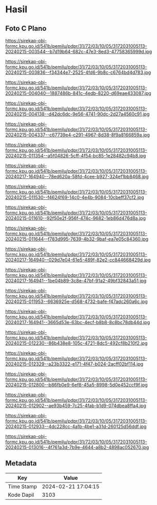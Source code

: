 # Hasil

## Foto C Plano

https://sirekap-obj-formc.kpu.go.id/541b/pemilu/pdpr/31/72/03/10/05/3172031005113-20240215-003544--b7d19b64-682c-47e3-8ed3-47758365999d.jpg

https://sirekap-obj-formc.kpu.go.id/541b/pemilu/pdpr/31/72/03/10/05/3172031005113-20240215-003836--f34344e7-2525-4fd6-9b8c-c6764bd4d783.jpg

https://sirekap-obj-formc.kpu.go.id/541b/pemilu/pdpr/31/72/03/10/05/3172031005113-20240215-004040--1887486b-841c-4edb-8220-d69eae433087.jpg

https://sirekap-obj-formc.kpu.go.id/541b/pemilu/pdpr/31/72/03/10/05/3172031005113-20240215-004138--d42dc6dc-9e56-4741-90dc-2d27a4560c91.jpg

https://sirekap-obj-formc.kpu.go.id/541b/pemilu/pdpr/31/72/03/10/05/3172031005113-20240215-004337--c67739e4-c291-4967-8d38-8f9a8166859a.jpg

https://sirekap-obj-formc.kpu.go.id/541b/pemilu/pdpr/31/72/03/10/05/3172031005113-20240215-011354--a5f04826-5cff-4f54-bc85-1e28482c94b8.jpg

https://sirekap-obj-formc.kpu.go.id/541b/pemilu/pdpr/31/72/03/10/05/3172031005113-20240217-164940--78ed620a-58fd-4cee-b927-324ef1bb8468.jpg

https://sirekap-obj-formc.kpu.go.id/541b/pemilu/pdpr/31/72/03/10/05/3172031005113-20240215-011530--f4624f69-14c0-4e4b-9084-10cbeff37cf2.jpg

https://sirekap-obj-formc.kpu.go.id/541b/pemilu/pdpr/31/72/03/10/05/3172031005113-20240215-011610--92f50e2f-956f-474c-9682-1eb86d476d8a.jpg

https://sirekap-obj-formc.kpu.go.id/541b/pemilu/pdpr/31/72/03/10/05/3172031005113-20240215-011644--f783d995-7639-4b32-9baf-ea7e05c84360.jpg

https://sirekap-obj-formc.kpu.go.id/541b/pemilu/pdpr/31/72/03/10/05/3172031005113-20240217-164940--029d7e04-61e5-489f-82e2-cc844668429d.jpg

https://sirekap-obj-formc.kpu.go.id/541b/pemilu/pdpr/31/72/03/10/05/3172031005113-20240217-164941--1be04b89-3c8e-47bf-91a2-49bf32843a51.jpg

https://sirekap-obj-formc.kpu.go.id/541b/pemilu/pdpr/31/72/03/10/05/3172031005113-20240215-011953--6636925e-d568-4732-bafe-f47adc260a6c.jpg

https://sirekap-obj-formc.kpu.go.id/541b/pemilu/pdpr/31/72/03/10/05/3172031005113-20240217-164941--3665d53e-63bc-4ecf-b8b8-8c8bc78db44d.jpg

https://sirekap-obj-formc.kpu.go.id/541b/pemilu/pdpr/31/72/03/10/05/3172031005113-20240215-012230--86b438e8-105c-4721-8dc5-492cf8b210f2.jpg

https://sirekap-obj-formc.kpu.go.id/541b/pemilu/pdpr/31/72/03/10/05/3172031005113-20240215-012329--a23b3322-e171-4f47-b024-2acff02bf114.jpg

https://sirekap-obj-formc.kpu.go.id/541b/pemilu/pdpr/31/72/03/10/05/3172031005113-20240215-012800--b86fb0e9-6ef8-45a5-8998-5d0e452ccf9f.jpg

https://sirekap-obj-formc.kpu.go.id/541b/pemilu/pdpr/31/72/03/10/05/3172031005113-20240215-012902--ae93b459-7c25-4fab-b1d9-074dbea8ffa4.jpg

https://sirekap-obj-formc.kpu.go.id/541b/pemilu/pdpr/31/72/03/10/05/3172031005113-20240215-012933--4dc228cc-4a1b-4be1-a31d-260125d56ddf.jpg

https://sirekap-obj-formc.kpu.go.id/541b/pemilu/pdpr/31/72/03/10/05/3172031005113-20240215-013016--4f761a3d-7b9e-4644-a8b2-4898ac052670.jpg


## Metadata

| Key        | Value               |
| ---------- | ------------------- |
| Time Stamp | 2024-02-21 17:04:15 |
| Kode Dapil | 3103                |




